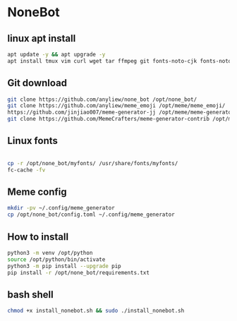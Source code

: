 # NoneBot


## linux apt install

```bash
apt update -y && apt upgrade -y
apt install tmux vim curl wget tar ffmpeg git fonts-noto-cjk fonts-noto-color-emoji -y
```



## Git download

```bash
git clone https://github.com/anyliew/none_bot /opt/none_bot/
git clone https://github.com/anyliew/meme_emoji /opt/meme/meme_emoji/
https://github.com/jinjiao007/meme-generator-jj /opt/meme/meme-generator-jj/
git clone https://github.com/MemeCrafters/meme-generator-contrib /opt/meme/meme-generator-contrib/
```



## Linux fonts

```bash

cp -r /opt/none_bot/myfonts/ /usr/share/fonts/myfonts/
fc-cache -fv
```


## Meme config

```bash
mkdir -pv ~/.config/meme_generator
cp /opt/none_bot/config.toml ~/.config/meme_generator
```



## How to install 

```bash
python3 -m venv /opt/python
source /opt/python/bin/activate
python3 -m pip install --upgrade pip
pip install -r /opt/none_bot/requirements.txt
```



## bash shell

```bash
chmod +x install_nonebot.sh && sudo ./install_nonebot.sh
```

